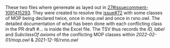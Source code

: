 These two files where genereate as layed out in [27#issuecomment-1091415293](https://github.com/rsc-ontologies/rxno/issues/27#issuecomment-1091415293).
They were created to resolve the [issue#72](https://github.com/rsc-ontologies/rxno/issues/27) with some classes of MOP being declared twice, once in mop.owl and once in rxno.owl. 
The detailed documentation of what has been done with each conflicting class in the PR draft #... is inside the Excel file. 
The TSV thus records the *ID, label* and *SubclassOf axioms* of the conflicting MOP classes within *2022-02-01/mop.owl* & *2021-12-16/rxno.owl*